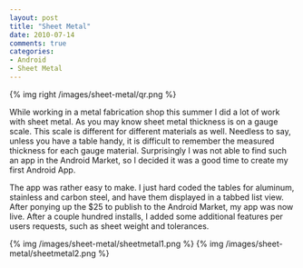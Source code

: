 ```yaml
---
layout: post
title: "Sheet Metal"
date: 2010-07-14
comments: true
categories:
- Android
- Sheet Metal
---
```


{% img right /images/sheet-metal/qr.png %}

While working in a metal fabrication shop this summer I did a lot of work with sheet metal.  As you may know sheet metal thickness is on a gauge scale. This scale is different for different materials as well. Needless to say, unless you have a table handy, it is difficult to remember the measured thickness for each gauge material. Surprisingly I was not able to find such an app in the Android Market, so I decided it was a good time to create my first Android App.

The app was rather easy to make. I just hard coded the tables for aluminum, stainless and carbon steel, and have them displayed in a tabbed list view. After ponying up the $25 to publish to the Android Market, my app was now live. After a couple hundred installs, I added some additional features per users requests, such as sheet weight and tolerances.

{% img /images/sheet-metal/sheetmetal1.png %}
{% img /images/sheet-metal/sheetmetal2.png %}
